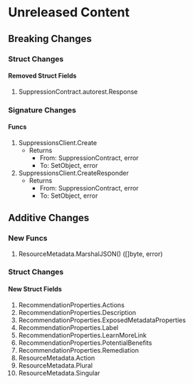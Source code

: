 # Unreleased Content

## Breaking Changes

### Struct Changes

#### Removed Struct Fields

1. SuppressionContract.autorest.Response

### Signature Changes

#### Funcs

1. SuppressionsClient.Create
	- Returns
		- From: SuppressionContract, error
		- To: SetObject, error
1. SuppressionsClient.CreateResponder
	- Returns
		- From: SuppressionContract, error
		- To: SetObject, error

## Additive Changes

### New Funcs

1. ResourceMetadata.MarshalJSON() ([]byte, error)

### Struct Changes

#### New Struct Fields

1. RecommendationProperties.Actions
1. RecommendationProperties.Description
1. RecommendationProperties.ExposedMetadataProperties
1. RecommendationProperties.Label
1. RecommendationProperties.LearnMoreLink
1. RecommendationProperties.PotentialBenefits
1. RecommendationProperties.Remediation
1. ResourceMetadata.Action
1. ResourceMetadata.Plural
1. ResourceMetadata.Singular
